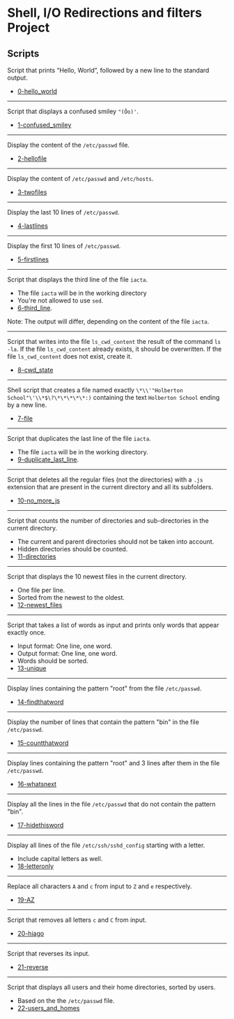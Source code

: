 # Shell, I/O Redirections and filters Project

## Scripts
Script that prints “Hello, World”, followed by a new line to the standard output.
* [0-hello_world](../0x02-shell_redirections/0-hello_world)

***
Script that displays a confused smiley `"(Ôo)'`.
* [1-confused_smiley](../0x02-shell_redirections/1-confused_smiley)

***
Display the content of the `/etc/passwd` file.
* [2-hellofile](../0x02-shell_redirections/2-hellofile)

***
Display the content of `/etc/passwd` and `/etc/hosts`.
* [3-twofiles](../0x02-shell_redirections/3-twofiles)

***
Display the last 10 lines of `/etc/passwd`.
* [4-lastlines](../0x02-shell_redirections/4-lastlines)

***
Display the first 10 lines of `/etc/passwd`.
* [5-firstlines](../0x02-shell_redirections/5-firstlines)

***
Script that displays the third line of the file `iacta`.

* The file `iacta` will be in the working directory
* You're not allowed to use `sed`.
* [6-third_line](../0x02-shell_redirections/6-third_line).

Note: The output will differ, depending on the content of the file `iacta`.

***
Script that writes into the file `ls_cwd_content` the result of the command `ls -la`. If the file `ls_cwd_content` already exists, it should be overwritten. If the file `ls_cwd_content` does not exist, create it.
* [8-cwd_state](../0x02-shell_redirections/8-cwd_state)

***
Shell script that creates a file named exactly `\*\\'"Holberton School"\'\\*$\?\*\*\*\*\*:)` containing the text `Holberton School` ending by a new line.
* [7-file](../0x02-shell_redirections/7-file)

***
Script that duplicates the last line of the file `iacta`.
* The file `iacta` will be in the working directory.
* [9-duplicate_last_line](../0x02-shell_redirections/9-duplicate_last_line).

***
Script that deletes all the regular files (not the directories) with a `.js` extension that are present in the current directory and all its subfolders.
* [10-no_more_js](../0x02-shell_redirections/10-no_more_js)

***
Script that counts the number of directories and sub-directories in the current directory.
* The current and parent directories should not be taken into account.
* Hidden directories should be counted.
* [11-directories](../0x02-shell_redirections/11-directories)

***
Script that displays the 10 newest files in the current directory.
* One file per line.
* Sorted from the newest to the oldest.
* [12-newest_files](../0x02-shell_redirections/12-newest_files)

***
Script that takes a list of words as input and prints only words that appear exactly once.
* Input format: One line, one word.
* Output format: One line, one word.
* Words should be sorted.
* [13-unique](../0x02-shell_redirections/13-unique)

***
Display lines containing the pattern "root" from the file `/etc/passwd`.
* [14-findthatword](../0x02-shell_redirections/14-findthatword)

***
Display the number of lines that contain the pattern "bin" in the file `/etc/passwd`.
* [15-countthatword](../0x02-shell_redirections/15-countthatword)

***
Display lines containing the pattern "root" and 3 lines after them in the file `/etc/passwd`.
* [16-whatsnext](../0x02-shell_redirections/16-whatsnext)

***
Display all the lines in the file `/etc/passwd` that do not contain the pattern "bin".
* [17-hidethisword](../0x02-shell_redirections/17-hidethisword)

***
Display all lines of the file `/etc/ssh/sshd_config` starting with a letter.
* Include capital letters as well.
* [18-letteronly](../0x02-shell_redirections/18-letteronly)

***
Replace all characters `A` and `c` from input to `Z` and `e` respectively.
* [19-AZ](../0x02-shell_redirections/19-AZ)

***
Script that removes all letters `c` and `C` from input.
* [20-hiago](../0x02-shell_redirections/20-hiago)

***
Script that reverses its input.
* [21-reverse](../0x02-shell_redirections/21-reverse)

***
Script that displays all users and their home directories, sorted by users.
* Based on the the `/etc/passwd` file.
* [22-users_and_homes](../0x02-shell_redirections/22-users_and_homes)
